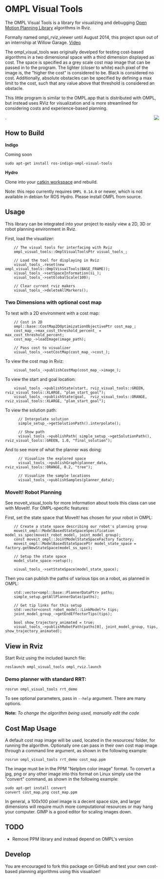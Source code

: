# OMPL Visual Tools

The OMPL Visual Tools is a library for visualizing and debugging [Open Motion Planning Library](http://ompl.kavrakilab.org/) algorithms in Rviz. 

Formally named ompl_rviz_viewer until August 2014, this project spun out of an internship at Willow Garage. [Video](https://www.youtube.com/watch?v=RcGvi4Svd4k)

The ompl_visual_tools was originally develped for testing cost-based algorithms in a two dimensional space with a third dimension displayed as cost. 
The space is specified as a grey scale cost map image that can be passed in to the program. 
The lighter (closer to white) each pixel of the image is, the "higher the cost" is considered to be. Black is considered no cost. 
Additionally, absolute obstacles can be specified by defining a max limit to the cost, such that any value above that threshold is considered an obstacle.

This little program is similar to the OMPL.app that is distributed with OMPL, but instead uses RViz for visualization and is more 
streamlined for considering costs and experience-based planning.

<img align="right" src="https://raw.githubusercontent.com/davetcoleman/ompl_visual_tools/hydro-devel/screenshots/ompl_visual_tools.png" />
.

## How to Build

**Indigo**

Coming soon
```
sudo apt-get install ros-indigo-ompl-visual-tools
```

**Hydro**

Clone into your [catkin workspace](http://wiki.ros.org/catkin/Tutorials/create_a_workspace) and rebuild.

Note: this repo currently requires ``OMPL 0.14.0`` or newer, which is not available in debian for ROS Hydro. Please install OMPL from source.


## Usage

This library can be integrated into your project to easily view a 2D, 3D or robot planning environment in Rviz.

First, load the visualizer:

```
    // The visual tools for interfacing with Rviz
    ompl_visual_tools::OmplVisualToolsPtr visual_tools_;

    // Load the tool for displaying in Rviz
    visual_tools_.reset(new ompl_visual_tools::OmplVisualTools(BASE_FRAME));
    visual_tools_->setSpaceInformation(si_);
    visual_tools_->setGlobalScale(100);

    // Clear current rviz makers
    visual_tools_->deleteAllMarkers();
```

### Two Dimensions with optional cost map

To test with a 2D environment with a cost map:
```
    // Cost in 2D
    ompl::base::CostMap2DOptimizationObjectivePtr cost_map_;
    cost_map_->max_cost_threshold_percent_ = max_cost_threshold_percent;
    cost_map_->loadImage(image_path);

    // Pass cost to visualizer
    visual_tools_->setCostMap(cost_map_->cost_);
```

To view the cost map in Rviz:
```
    visual_tools_->publishCostMap(cost_map_->image_);
```

To view the start and goal location:
```
    visual_tools_->publishState(start, rviz_visual_tools::GREEN,  rviz_visual_tools::XLARGE, "plan_start_goal");
    visual_tools_->publishState(goal,  rviz_visual_tools::ORANGE, rviz_visual_tools::XLARGE, "plan_start_goal");
```

To view the solution path:
```
      // Interpolate solution
      simple_setup_->getSolutionPath().interpolate();
      
      // Show path
      visual_tools_->publishPath( simple_setup_->getSolutionPath(), rviz_visual_tools::GREEN, 1.0, "final_solution");
```

And to see more of what the planner was doing:
```
      // Visualize the explored space
      visual_tools_->publishGraph(planner_data, rviz_visual_tools::ORANGE, 0.2, "tree");
 
      // Visualize the sample locations
      visual_tools_->publishSamples(planner_data);
```

### MoveIt! Robot Planning

See moveit_visual_tools for more information about tools this class can use with MoveIt!. For OMPL-specific features:

First, set the state space that MoveIt! has chosen for your robot in OMPL:

```
    // Create a state space describing our robot's planning group
    moveit_ompl::ModelBasedStateSpaceSpecification model_ss_spec(moveit_robot_model, joint_model_group);
    const moveit_ompl::JointModelStateSpaceFactory factory;
    moveit_ompl::ModelBasedStateSpacePtr model_state_space = factory.getNewStateSpace(model_ss_spec);

    // Setup the state space
    model_state_space->setup();

    visual_tools_->setStateSpace(model_state_space);
```

Then you can publish the paths of various tips on a robot, as planned in OMPL:
```
    std::vector<ompl::base::PlannerDataPtr> paths;
    simple_setup.getAllPlannerDatas(paths);

    // Get tip links for this setup
    std::vector<const robot_model::LinkModel*> tips;
    joint_model_group_->getEndEffectorTips(tips);

    bool show_trajectory_animated = true;
    visual_tools_->publishRobotPath(paths[0], joint_model_group, tips, show_trajectory_animated);
```

## View in Rviz

Start Rviz using the included launch file:

```
roslaunch ompl_visual_tools ompl_rviz.launch
```

### Demo planner with standard RRT:

```
rosrun ompl_visual_tools rrt_demo
```

To see optional parameters, pass in ``--help`` argument. There are many options.

**Note:** *To change the algorithm being used, manually edit the code*

## Cost Map Usage

A default cost map image will be used, located in the resources/ folder, for running the algorithm. 
Optionally one can pass in their own cost map image through a command line argument, as shown in the following example:

```
rosrun ompl_visual_tools rrt_demo cost_map.ppm
```

The image must be in the PPM "Netpbm color image" format. To convert a jpg, png or any other image into this format on Linux simply use the "convert" command, as shown in the following example:

```
sudo apt-get install convert
convert cost_map.png cost_map.ppm
```

In general, a 100x100 pixel image is a decent space size, and larger dimensions will require much more computational resources or may hang your computer. GIMP is a good editor for scaling images down.

## TODO

- Remove PPM library and instead depend on OMPL's version

## Develop

You are encouraged to fork this package on GitHub and test your own cost-based planning algorithms using this visualizer!

